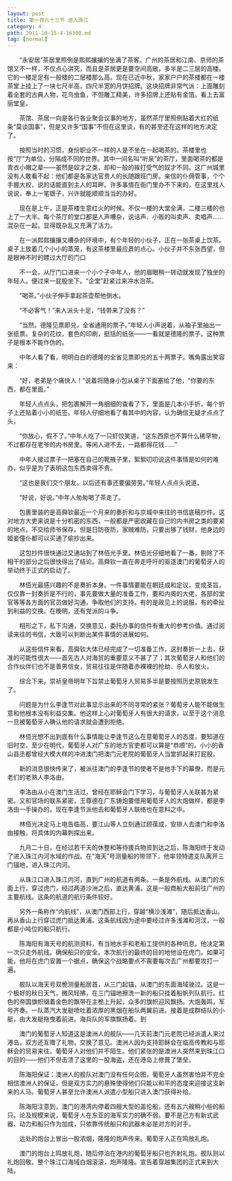 ```yaml
---
layout: post
title: 第一百六十三节 进入珠江
category: 4
path: 2011-10-15-4-16300.md
tag: [normal]
---
```


　　“永安居”茶居里照例是熙熙攘攘的坐满了茶客。广州的茶居和江南、京师的茶馆又不一样，不仅点心讲究，而且是茶居更是要空间高敞，多半是二三层的高楼。它的一楼足足有一般楼的二层楼那么高。现在已近中秋，家家户户的茶楼都在一楼茶堂上挂上了一块七尺半高，四尺半宽的月饼招牌。这块招牌非常气派：上面雕刻着全套的古典人物，花鸟虫鱼，不但雕工精美，许多招牌上还贴有金箔。看上去富丽堂皇。

　　茶馆、茶居一向是各行各业聚会议事的地方，虽然茶厅里照例贴着大红的纸条“莫谈国事”，但是又许多“国事”不但在这里谈，有的甚至还在这样的地方决定了。

　　按照当时的习惯，身份职业不一样的人是不坐在一起喝茶的。茶楼里也按“厅”为单位，分隔成不同的世界。其中一间名叫“听泉”的茶厅，里面喝茶的都是青衣小帽之辈——虽然是奴才之类，却和一般的挨打受气的奴才不同。这广州城里没有人敢看不起：他们都是各家达官贵人的长随跟班门房。亲信的仆佣管事，个个手握大权，说的话能直到主人的耳畔。许多事情在衙门里办不下来的，在这里找人说说，奉上一笔银子，兴许就能顺顺当当的办好。

　　现在是上午，正是茶楼生意红火的时候。不仅一楼的大堂全满，二楼三楼的也上了一大半。每个茶厅的堂口都是人声嘈杂，说话声、小贩的叫卖声、卖唱声……混杂在一起，显得既杂乱又充满了活力。

　　在一派熙熙攘攘又嘈杂的环境中，有个年轻的小伙子，正在一张茶桌上饮茶。桌子上放着几个小小的蒸笼，有这茶楼里最应景的点心。小伙子并不东张西望，但是眼神不时的瞟过大厅的门口

　　不一会，从厅门口进来一个小个子中年人，他的眉眼稍一转动就发现了独坐的年轻人。便过来一屁股坐下。“企堂”赶紧过来冲水泡茶。

　　“喝茶。”小伙子伸手拿起茶壶帮他倒水。

　　“不必客气！”来人派头十足，“钱带来了没有？”

　　“当然。德隆见票即兑，全省通用的票子。”年轻人小声说着，从袖子里抽出一张纸票。复杂的花纹，套色的印刷，挺括的纸张——一看就是德隆的票子。这种票子是根本不能作伪的。

　　中年人看了看，明明白白的德隆的全省见票即兑的五十两票子。嘴角露出笑容来：

　　“好，老弟是个痛快人！”说着将随身小包从桌子下面塞给了他，“你要的东西，都在里面。”

　　年轻人点点头，把包裹解开一角细细的查看了下，里面是几本小手折，每个折子上还贴着小小的纸签。年轻人仔细地看了看其中的内容，认为确信无疑才点点了头，

　　“你放心，假不了。”中年人吃了一只虾饺笑道，“这东西原也不算什么稀罕物，不过都存在老爷的内书房里。等闲人进不去，一路都得花钱……”

　　中年人接过票子一把塞在自己的靴掖子里，絮絮叨叨说这件事情是如何的难办，似乎是为了表明这包东西卖得不贵。

　　“这也是我们交个朋友。以后还有事还要偏劳劳。”年轻人点点头说道。

　　“好说，好说。”中年人匆匆喝了茶走了。

　　包裹里装的是高舜钦最近一个月来的奏折和与京城中来往的书信底稿抄件。这对地方大吏来说是十分机密的东西，一般都是严密收藏在自己的内书房之类的要紧的地点，不交给师爷保存。但是日防夜防，家贼难防。只要出够了钱财，他身边的姬妾僮仆都可以买通了偷抄出来。

　　这包抄件很快通过交通站到了林佰光手里。林佰光仔细地看了一番，剔除了不相干的部分之后很快得出了结论。高舜钦一直在奔走呼吁的驱逐澳门的葡萄牙人的举动终于正式的启动了。

　　林佰光最感兴趣的不是奏折本身。一件事情要能在朝廷成和定议，变成圣旨，仅仅靠一封奏折是不行的，事先要做大量的准备工作，要和内阁的大佬，各部的堂官等等各方面的官员做好沟通，争取他们的支持。有的是政见上的说服，有的牵扯到利益的交换。在晚明，还有党派的斗争。

　　相形之下，私下沟通，交换意见，委托办事的信件有重大的参考价值。通过阅读来往的书信，大致可以判断出某件事情的进展如何。

　　从这些信件来看，高舜钦大体已经完成了一切准备工作，这封奏折一上去，获准的可能性很大——首先古人对海贸的重要意义不甚了了；其次葡萄牙人和他们的合作伙伴们也不是善男信女，贸易往往是伴随着赤裸裸的抢劫、杀人和放火。

　　综合下来，崇祯皇帝明年下旨禁止葡萄牙人贸易多半是要按照历史原貌发生了。

　　问题是为什么李逢节对此事显示出来的不同寻常的紧张？葡萄牙人能不能做生意和他根本没有利益交集。他这样上心对葡萄牙人有很大的请求，以至于这个消息一旦被葡萄牙人确认他的请求就会遭到拒绝。

　　林佰光想不出到底有什么事情能让李逢节这么在意葡萄牙人的态度，要知道在旧时空，至少在明代，葡萄牙人对广东的地方官吏都可以算是“恭顺”的。小小的香山县丞都曾经大模大样的冲进澳门把澳门元老院的葡萄牙人当堂抓起来打屁股。

　　新的消息很快传来了，被派往澳门的李逢节的使者不是他手下的幕僚，而是元老们的老熟人李洛由。

　　李洛由从小在澳门生活过，曾经在耶稣会门下学习，与葡萄牙人关联甚为紧密。又和官场的联系紧密，王尊德在广东铸炮要借用葡萄牙人的大炮做样，都是李洛由一手操办的。现在李逢节派他去和葡萄牙人联络也在意料之中。

　　林佰光决定马上电告临高，要江山等人立刻通过顾葆成，安排人去澳门和李洛由接触，将具体的内幕刺探出来。

　　九月二十日，在经过若干天的休整和等待援兵物资到达之后，陈海阳终于发动了进入珠江内河水域的作战。在“海天”号测量船的带领下，他率领特遣支队离开三门锚地，进入珠江内河。

　　从珠江口进入珠江内河，直到广州的航道有两条。一条是外航线。从澳门的东面上行，穿过虎门，经过两道沙洲之后，直达黄浦。这是一般商船大船前往广州的主要航线。这条的航道的航行条件较好。

　　另外一条称作“内航线”，从澳门西部上行，穿越“横沙浅滩”，随后抵达香山。再从香山上行穿过虎门抵达黄浦。这条航线因为途中要经过许多浅滩和河汊，一般都是小吨位的船只航行。

　　陈海阳有海天号的航测资料，有当地水手和老船工提供的各种讯息。他决定第一次只走外航线。确保船只的安全。本次航行的最终的目的地他设在虎门。如果可能，他将在虎门安置一个据点，确保这个战略要点不需要每次去广州都要攻打一遍。

　　舰队以海天号双桅测量船居首，从三门起锚，从澳门的东面海域驶过。这是一个极好的秋日天气，微风轻拂，在三门锚地擦洗一新的船只挂着船帆列队航行。红色的帝国旗帜缀着金色的飘带在主桅上升起，众多的旗帜迎风飘扬。大炮轰鸣，军号齐奏。一队蒸汽大发艇喷吐着浓厚的黑烟在船队两翼前进。接着是成群结队的小艇，由大发艇拖曳着前进。海兵队的军旗飘扬着。到

　　澳门的葡萄牙人知道这是澳洲人的舰队——几天前澳门元老院已经派遣人来过港岛，双方还互赠了礼物，交换了意见。澳洲人因为支持耶稣会在临高传教和与耶稣会的贸易来往，葡萄牙人对他们并不陌生。他们紧张的是澳洲人突然来到珠江口的目的——他们不但击溃了这里的一股海盗，还在港岛上修葺了堡垒。

　　陈海阳保证：澳洲人的舰队对澳门没有任何企图，葡萄牙人虽然害怕并不完全相信澳洲人的保证，但是双方实力的悬殊使得他们只能以和平的态度来迎接这支新来的人马。葡萄牙人甚至允许澳洲人派遣小型船只进入澳门获得补给。

　　陈海阳注意到，澳门的港湾内停着四艘大型的盖伦船，还有五六艘稍小些的船只。论及规模来说，葡萄牙人在东亚的海军实力的确不弱。要不是己方有新式武器、动力和船只作为加成，只依靠传统船只和武器未必是对方的对手。

　　远处的炮台上冒出一股浓烟，隆隆的炮声传来。葡萄牙人正在鸣放礼炮。

　　澳门的炮台上鸣放礼炮，随后停泊在港内的葡萄牙船只也齐射礼炮。舰队则以礼炮回敬。整个珠江口海域白烟滚滚，炮声隆隆。宣告着穿越集团的正式来到大陆。
